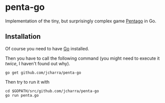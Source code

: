 # penta-go

Implementation of the tiny, but surprisingly complex game [Pentago](https://en.wikipedia.org/wiki/Pentago) in Go.

## Installation

Of course you need to have [Go](https://golang.org/) installed.

Then you have to call the following command (you might need to execute it *twice*, I haven't found out why).

```
go get github.com/jcharra/penta-go
```

Then try to run it with

```
cd $GOPATH/src/github.com/jcharra/penta-go
go run penta.go
```
